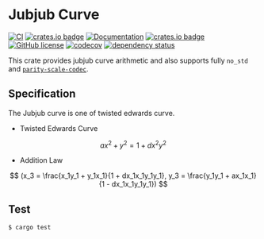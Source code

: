 # Jubjub Curve
[![CI](https://github.com/KogarashiNetwork/jubjub/actions/workflows/ci.yml/badge.svg)](https://github.com/KogarashiNetwork/jubjub/actions/workflows/ci.yml) [![crates.io badge](https://img.shields.io/crates/v/jub-jub.svg)](https://crates.io/crates/jub-jub) [![Documentation](https://docs.rs/jub-jub/badge.svg)](https://docs.rs/jub-jub) [![crates.io badge](https://img.shields.io/crates/v/jub-jub.svg)](https://crates.io/crates/jub-jub) [![GitHub license](https://img.shields.io/badge/license-GPL3%2FApache2-blue)](#LICENSE) [![codecov](https://codecov.io/gh/KogarashiNetwork/jubjub/branch/master/graph/badge.svg?token=5NZWA26BXB)](https://codecov.io/gh/KogarashiNetwork/jubjub) [![dependency status](https://deps.rs/crate/jub-jub/latest/status.svg)](https://deps.rs/crate/jub-jub/latest)

This crate provides jubjub curve arithmetic and also supports fully `no_std` and [`parity-scale-codec`](https://github.com/paritytech/parity-scale-codec).

## Specification
The Jubjub curve is one of twisted edwards curve.

- Twisted Edwards Curve

$$
ax^2 + y^2 = 1 + dx^2y^2
$$

- Addition Law

$$
(x_3 = \frac{x_1y_1 + y_1x_1}{1 + dx_1x_1y_1y_1}, y_3 = \frac{y_1y_1 + ax_1x_1}{1 - dx_1x_1y_1y_1})
$$

## Test

```shell
$ cargo test
```
